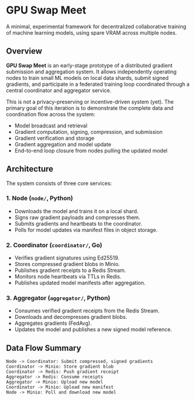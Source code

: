 # GPU Swap Meet

A minimal, experimental framework for decentralized collaborative training of machine learning models, using spare VRAM across multiple nodes.

## Overview

**GPU Swap Meet** is an early-stage prototype of a distributed gradient submission and aggregation system. It allows independently operating nodes to train small ML models on local data shards, submit signed gradients, and participate in a federated training loop coordinated through a central coordinator and aggregator service.

This is not a privacy-preserving or incentive-driven system (yet). The primary goal of this iteration is to demonstrate the complete data and coordination flow across the system:

- Model broadcast and retrieval
- Gradient computation, signing, compression, and submission
- Gradient verification and storage
- Gradient aggregation and model update
- End-to-end loop closure from nodes pulling the updated model

## Architecture

The system consists of three core services:

### 1. Node (`node/`, Python)
- Downloads the model and trains it on a local shard.
- Signs raw gradient payloads and compresses them.
- Submits gradients and heartbeats to the coordinator.
- Polls for model updates via manifest files in object storage.

### 2. Coordinator (`coordinator/`, Go)
- Verifies gradient signatures using Ed25519.
- Stores compressed gradient blobs in Minio.
- Publishes gradient receipts to a Redis Stream.
- Monitors node heartbeats via TTLs in Redis.
- Publishes updated model manifests after aggregation.

### 3. Aggregator (`aggregator/`, Python)
- Consumes verified gradient receipts from the Redis Stream.
- Downloads and decompresses gradient blobs.
- Aggregates gradients (FedAvg).
- Updates the model and publishes a new signed model reference.

## Data Flow Summary

```text
Node -> Coordinator: Submit compressed, signed gradients
Coordinator -> Minio: Store gradient blob
Coordinator -> Redis: Push gradient receipt
Aggregator -> Redis: Consume receipts
Aggregator -> Minio: Upload new model
Coordinator -> Minio: Upload new manifest
Node -> Minio: Poll and download new model
